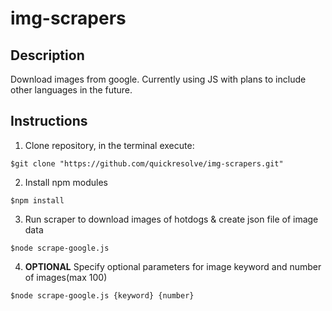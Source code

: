 # img-scrapers

## Description

Download images from google. Currently using JS with plans to include other languages in the future.

## Instructions

1. Clone repository, in the terminal execute:

  ```
  $git clone "https://github.com/quickresolve/img-scrapers.git"
  
  ```
2. Install npm modules
 
 ```
 $npm install
 
 ```
 
3. Run scraper to download images of hotdogs & create json file of image data
 
  ```
  $node scrape-google.js
  
  ```
4. **OPTIONAL** Specify optional parameters for image keyword and number of images(max 100)
 
  ```
  $node scrape-google.js {keyword} {number}
  
  ```
 
 
 

